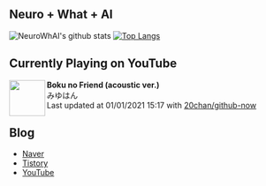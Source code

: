 ## Neuro + What + AI

![NeuroWhAI's github stats](https://github-readme-stats.vercel.app/api?username=neurowhai&count_private=true&show_icons=true)
[![Top Langs](https://github-readme-stats.vercel.app/api/top-langs/?username=neurowhai&layout=compact)](https://github.com/anuraghazra/github-readme-stats)

## Currently Playing on YouTube

[<img align="left" height="65" src="https://yt3.ggpht.com/ytc/AAUvwnhQXAZprAcL0MRHw35zXO5CzpHTC5ZIcSHIWrGg=s88-c-k-c0xffffffff-no-nd-rj-mo">](https://www.youtube.com/channel/UCOgniGxG01lnJyr6zMstfQg)

**Boku no Friend (acoustic ver.)**  
みゆはん  
Last updated at 01/01/2021 15:17 with [20chan/github-now](https://github.com/20chan/github-now)

## Blog

- [Naver](http://blog.naver.com/neurowhai)
- [Tistory](http://neurowhai.tistory.com/)
- [YouTube](https://www.youtube.com/channel/UCB_v1xU6laBHOeH6z4L-Mtw)
